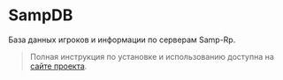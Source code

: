 # SampDB

База данных игроков и информации по серверам Samp-Rp.

> Полная инструкция по установке и использованию доступна на [сайте проекта](https://amfeeque.github.io/samp.tools/SampDB/).

